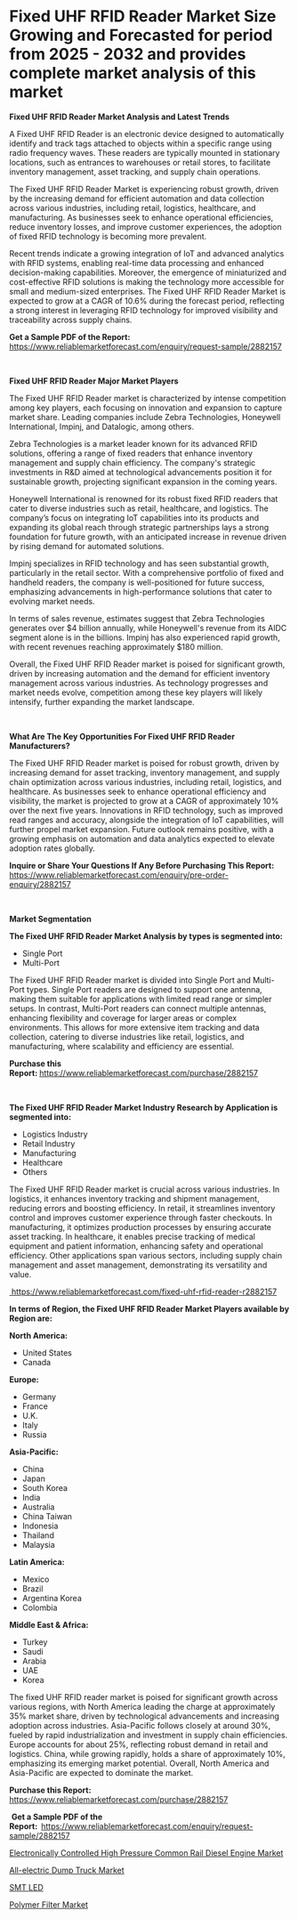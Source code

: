 <p><h1>Fixed UHF RFID Reader Market Size Growing and Forecasted for period from 2025 - 2032 and provides complete market analysis of this market</h1></p><p><strong>Fixed UHF RFID Reader Market Analysis and Latest Trends</strong></p>
<p><p>A Fixed UHF RFID Reader is an electronic device designed to automatically identify and track tags attached to objects within a specific range using radio frequency waves. These readers are typically mounted in stationary locations, such as entrances to warehouses or retail stores, to facilitate inventory management, asset tracking, and supply chain operations. </p><p>The Fixed UHF RFID Reader Market is experiencing robust growth, driven by the increasing demand for efficient automation and data collection across various industries, including retail, logistics, healthcare, and manufacturing. As businesses seek to enhance operational efficiencies, reduce inventory losses, and improve customer experiences, the adoption of fixed RFID technology is becoming more prevalent.</p><p>Recent trends indicate a growing integration of IoT and advanced analytics with RFID systems, enabling real-time data processing and enhanced decision-making capabilities. Moreover, the emergence of miniaturized and cost-effective RFID solutions is making the technology more accessible for small and medium-sized enterprises. The Fixed UHF RFID Reader Market is expected to grow at a CAGR of 10.6% during the forecast period, reflecting a strong interest in leveraging RFID technology for improved visibility and traceability across supply chains.</p></p>
<p><strong>Get a Sample PDF of the Report:&nbsp;</strong> <a href="https://www.reliablemarketforecast.com/enquiry/request-sample/2882157?utm_campaign=1102&utm_medium=2&utm_source=Github&utm_content=ia&utm_term=13032025&utm_id=fixed-uhf-rfid-reader">https://www.reliablemarketforecast.com/enquiry/request-sample/2882157</a></p>
<p>&nbsp;</p>
<p><strong>Fixed UHF RFID Reader Major Market Players</strong></p>
<p><p>The Fixed UHF RFID Reader market is characterized by intense competition among key players, each focusing on innovation and expansion to capture market share. Leading companies include Zebra Technologies, Honeywell International, Impinj, and Datalogic, among others.</p><p>Zebra Technologies is a market leader known for its advanced RFID solutions, offering a range of fixed readers that enhance inventory management and supply chain efficiency. The company's strategic investments in R&D aimed at technological advancements position it for sustainable growth, projecting significant expansion in the coming years.</p><p>Honeywell International is renowned for its robust fixed RFID readers that cater to diverse industries such as retail, healthcare, and logistics. The company’s focus on integrating IoT capabilities into its products and expanding its global reach through strategic partnerships lays a strong foundation for future growth, with an anticipated increase in revenue driven by rising demand for automated solutions.</p><p>Impinj specializes in RFID technology and has seen substantial growth, particularly in the retail sector. With a comprehensive portfolio of fixed and handheld readers, the company is well-positioned for future success, emphasizing advancements in high-performance solutions that cater to evolving market needs.</p><p>In terms of sales revenue, estimates suggest that Zebra Technologies generates over $4 billion annually, while Honeywell's revenue from its AIDC segment alone is in the billions. Impinj has also experienced rapid growth, with recent revenues reaching approximately $180 million.</p><p>Overall, the Fixed UHF RFID Reader market is poised for significant growth, driven by increasing automation and the demand for efficient inventory management across various industries. As technology progresses and market needs evolve, competition among these key players will likely intensify, further expanding the market landscape.</p></p>
<p>&nbsp;</p>
<p><strong>What Are The Key Opportunities For Fixed UHF RFID Reader Manufacturers?</strong></p>
<p><p>The Fixed UHF RFID Reader market is poised for robust growth, driven by increasing demand for asset tracking, inventory management, and supply chain optimization across various industries, including retail, logistics, and healthcare. As businesses seek to enhance operational efficiency and visibility, the market is projected to grow at a CAGR of approximately 10% over the next five years. Innovations in RFID technology, such as improved read ranges and accuracy, alongside the integration of IoT capabilities, will further propel market expansion. Future outlook remains positive, with a growing emphasis on automation and data analytics expected to elevate adoption rates globally.</p></p>
<p><strong>Inquire or Share Your Questions If Any Before Purchasing This Report:</strong> <a href="https://www.reliablemarketforecast.com/enquiry/pre-order-enquiry/2882157?utm_campaign=1102&utm_medium=2&utm_source=Github&utm_content=ia&utm_term=13032025&utm_id=fixed-uhf-rfid-reader">https://www.reliablemarketforecast.com/enquiry/pre-order-enquiry/2882157</a></p>
<p>&nbsp;</p>
<p><strong>Market Segmentation</strong></p>
<p><strong>The Fixed UHF RFID Reader Market Analysis by types is segmented into:</strong></p>
<p><ul><li>Single Port</li><li>Multi-Port</li></ul></p>
<p><p>The Fixed UHF RFID Reader market is divided into Single Port and Multi-Port types. Single Port readers are designed to support one antenna, making them suitable for applications with limited read range or simpler setups. In contrast, Multi-Port readers can connect multiple antennas, enhancing flexibility and coverage for larger areas or complex environments. This allows for more extensive item tracking and data collection, catering to diverse industries like retail, logistics, and manufacturing, where scalability and efficiency are essential.</p></p>
<p><strong>Purchase this Report:&nbsp;</strong><a href="https://www.reliablemarketforecast.com/purchase/2882157?utm_campaign=1102&utm_medium=2&utm_source=Github&utm_content=ia&utm_term=13032025&utm_id=fixed-uhf-rfid-reader">https://www.reliablemarketforecast.com/purchase/2882157</a></p>
<p>&nbsp;</p>
<p><strong>The Fixed UHF RFID Reader Market Industry Research by Application is segmented into:</strong></p>
<p><ul><li>Logistics Industry</li><li>Retail Industry</li><li>Manufacturing</li><li>Healthcare</li><li>Others</li></ul></p>
<p><p>The Fixed UHF RFID Reader market is crucial across various industries. In logistics, it enhances inventory tracking and shipment management, reducing errors and boosting efficiency. In retail, it streamlines inventory control and improves customer experience through faster checkouts. In manufacturing, it optimizes production processes by ensuring accurate asset tracking. In healthcare, it enables precise tracking of medical equipment and patient information, enhancing safety and operational efficiency. Other applications span various sectors, including supply chain management and asset management, demonstrating its versatility and value.</p></p>
<p><a href="https://www.reliablemarketforecast.com/fixed-uhf-rfid-reader-r2882157?utm_campaign=1102&utm_medium=2&utm_source=Github&utm_content=ia&utm_term=13032025&utm_id=fixed-uhf-rfid-reader">&nbsp;https://www.reliablemarketforecast.com/fixed-uhf-rfid-reader-r2882157</a></p>
<p><strong>In terms of Region, the Fixed UHF RFID Reader Market Players available by Region are:</strong></p>
<p>
    <p> <strong> North America: </strong>
        <ul>
            <li>United States</li>
            <li>Canada</li>
        </ul>
        </p> 
    <p> <strong> Europe: </strong>
        <ul>
            <li>Germany</li>
            <li>France</li>
            <li>U.K.</li>
            <li>Italy</li>
            <li>Russia</li>
        </ul>
        </p> 
    <p> <strong> Asia-Pacific: </strong>
        <ul>
            <li>China</li>
            <li>Japan</li>
            <li>South Korea</li>
            <li>India</li>
            <li>Australia</li>
            <li>China Taiwan</li>
            <li>Indonesia</li>
            <li>Thailand</li>
            <li>Malaysia</li>
        </ul>
        </p> 
    <p> <strong> Latin America: </strong>
        <ul>
            <li>Mexico</li>
            <li>Brazil</li>
            <li>Argentina Korea</li>
            <li>Colombia</li>
        </ul>
        </p> 
    <p> <strong> Middle East & Africa: </strong>
        <ul>
            <li>Turkey</li>
            <li>Saudi</li>
            <li>Arabia</li>
            <li>UAE</li>
            <li>Korea</li>
        </ul>
    </p>
    </p>
<p><p>The fixed UHF RFID reader market is poised for significant growth across various regions, with North America leading the charge at approximately 35% market share, driven by technological advancements and increasing adoption across industries. Asia-Pacific follows closely at around 30%, fueled by rapid industrialization and investment in supply chain efficiencies. Europe accounts for about 25%, reflecting robust demand in retail and logistics. China, while growing rapidly, holds a share of approximately 10%, emphasizing its emerging market potential. Overall, North America and Asia-Pacific are expected to dominate the market.</p></p>
<p><strong>Purchase this Report: </strong><a href="https://www.reliablemarketforecast.com/purchase/2882157?utm_campaign=1102&utm_medium=2&utm_source=Github&utm_content=ia&utm_term=13032025&utm_id=fixed-uhf-rfid-reader">https://www.reliablemarketforecast.com/purchase/2882157</a></p>
<p>&nbsp;<strong>Get a Sample PDF of the Report:&nbsp;&nbsp;</strong><a href="https://www.reliablemarketforecast.com/enquiry/request-sample/2882157?utm_campaign=1102&utm_medium=2&utm_source=Github&utm_content=ia&utm_term=13032025&utm_id=fixed-uhf-rfid-reader">https://www.reliablemarketforecast.com/enquiry/request-sample/2882157</a></p>
<p><strong></strong></p>
<p><p><a href="https://github.com/jolashta/Market-Research-Report-List-1/blob/main/electronically-controlled-high-pressure-common-rail-diesel-engine-market.md?utm_campaign=1102&utm_medium=2&utm_source=Github&utm_content=ia&utm_term=13032025&utm_id=fixed-uhf-rfid-reader">Electronically Controlled High Pressure Common Rail Diesel Engine Market</a></p><p><a href="https://github.com/ienamoun/Market-Research-Report-List-1/blob/main/all-electric-dump-truck-market.md?utm_campaign=1102&utm_medium=2&utm_source=Github&utm_content=ia&utm_term=13032025&utm_id=fixed-uhf-rfid-reader">All-electric Dump Truck Market</a></p><p><a href="https://github.com/mohamedbakry57/Market-Research-Report-List-7/blob/main/669617243527.md?utm_campaign=1102&utm_medium=2&utm_source=Github&utm_content=ia&utm_term=13032025&utm_id=fixed-uhf-rfid-reader">SMT LED</a></p><p><a href="https://github.com/lazregaartun/Market-Research-Report-List-1/blob/main/polymer-filter-market.md?utm_campaign=1102&utm_medium=2&utm_source=Github&utm_content=ia&utm_term=13032025&utm_id=fixed-uhf-rfid-reader">Polymer Filter Market</a></p></p>